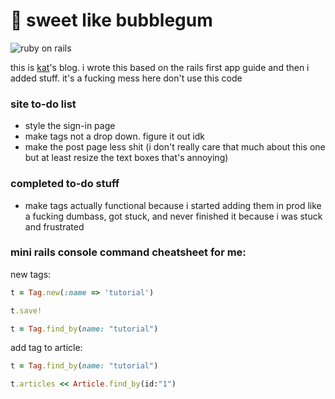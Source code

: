 # 🐬 sweet like bubblegum

![ruby on rails](https://img.shields.io/badge/ruby-rails-d30001?style=plastic&logo=rubyonrails)

this is [kat](https://girlonthemoon.xyz)'s blog. i wrote this based on the rails first app guide and then i added stuff. it's a fucking mess here don't use this code

### site to-do list
* style the sign-in page
* make tags not a drop down. figure it out idk
* make the post page less shit (i don't really care that much about this one but at least resize the text boxes that's annoying)

### completed to-do stuff
* make tags actually functional because i started adding them in prod like a fucking dumbass, got stuck, and never finished it because i was stuck and frustrated

### mini rails console command cheatsheet for me:

new tags:

```ruby
t = Tag.new(:name => 'tutorial')

t.save!

t = Tag.find_by(name: "tutorial")
```

add tag to article:

```ruby
t = Tag.find_by(name: "tutorial")

t.articles << Article.find_by(id:"1")
```
